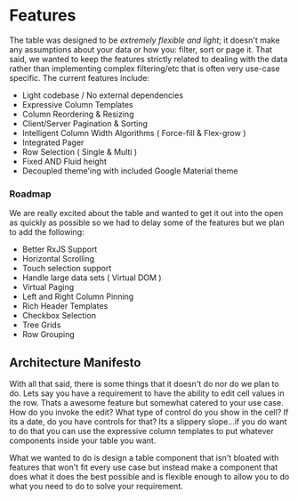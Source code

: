 # Features
The table was designed to be *extremely flexible and light*; it doesn't make any assumptions about your data or how you: filter, sort or page it. That said, we wanted to keep the features strictly related to dealing with the data rather than implementing complex filtering/etc that is often very use-case specific. The current features include:

- Light codebase / No external dependencies
- Expressive Column Templates
- Column Reordering & Resizing
- Client/Server Pagination & Sorting
- Intelligent Column Width Algorithms ( Force-fill & Flex-grow )
- Integrated Pager
- Row Selection ( Single & Multi )
- Fixed AND Fluid height
- Decoupled theme'ing with included Google Material theme

### Roadmap
We are really excited about the table and wanted to get it out into the open as quickly as possible so we had to delay some of the features but we plan to add the following:

- Better RxJS Support
- Horizontal Scrolling
- Touch selection support
- Handle large data sets ( Virtual DOM )
- Virtual Paging
- Left and Right Column Pinning
- Rich Header Templates
- Checkbox Selection
- Tree Grids
- Row Grouping

## Architecture Manifesto
With all that said, there is some things that it doesn't do nor do we plan to do. Lets say you have a requirement to have the ability to edit cell values in the row. Thats a awesome feature but somewhat catered to your use case. How do you invoke the edit? What type of control do you show in the cell? If its a date, do you have controls for that? Its a slippery slope...if you do want to do that you can use the expressive column templates to put whatever components inside your table you want.

What we wanted to do is design a table component that isn't bloated with features that won't fit every use case but instead make a component that does what it does the best possible and is flexible enough to allow you to do what you need to do to solve your requirement.

